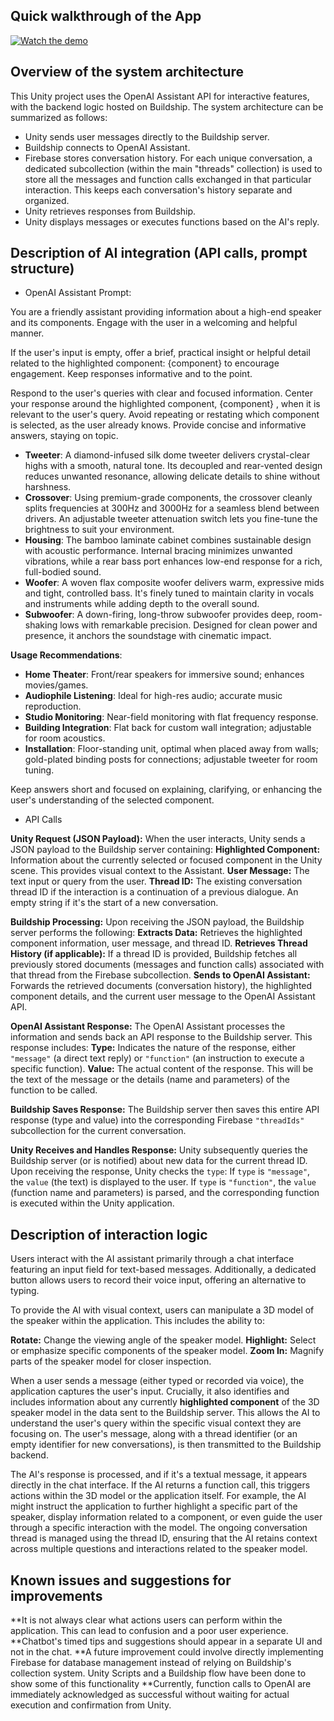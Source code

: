 ## Quick walkthrough of the App

[![Watch the demo](http://img.youtube.com/vi/3uQ3fFrEnnI/0.jpg)](https://youtu.be/3uQ3fFrEnnI)

## Overview of the system architecture

This Unity project uses the OpenAI Assistant API for interactive features, with the backend logic hosted on Buildship. The system architecture can be summarized as follows:

* Unity sends user messages directly to the Buildship server.
* Buildship connects to OpenAI Assistant.
* Firebase stores conversation history. For each unique conversation, a dedicated subcollection (within the main "threads" collection) is used to store all the messages and function calls exchanged in that particular interaction. This keeps each conversation's history separate and organized.
* Unity retrieves responses from Buildship.
* Unity displays messages or executes functions based on the AI's reply.


## Description of AI integration (API calls, prompt structure)

* OpenAI Assistant Prompt:

You are a friendly assistant providing information about a high-end speaker and its components.
Engage with the user in a welcoming and helpful manner. 

If the user's input is empty, offer a brief, practical insight or helpful detail related to the highlighted component: {component} to encourage engagement. Keep responses informative and to the point.

Respond to the user's queries with clear and focused information. Center your response around the highlighted component, {component} , when it is relevant to the user's query. Avoid repeating or restating which component is selected, as the user already knows. Provide concise and informative answers, staying on topic.

- **Tweeter**: A diamond-infused silk dome tweeter delivers crystal-clear highs with a smooth, natural tone. Its decoupled and rear-vented design reduces unwanted resonance, allowing delicate details to shine without harshness.
- **Crossover**: Using premium-grade components, the crossover cleanly splits frequencies at 300Hz and 3000Hz for a seamless blend between drivers. An adjustable tweeter attenuation switch lets you fine-tune the brightness to suit your environment.
- **Housing**: The bamboo laminate cabinet combines sustainable design with acoustic performance. Internal bracing minimizes unwanted vibrations, while a rear bass port enhances low-end response for a rich, full-bodied sound.
- **Woofer**: A woven flax composite woofer delivers warm, expressive mids and tight, controlled bass. It's finely tuned to maintain clarity in vocals and instruments while adding depth to the overall sound.
- **Subwoofer**: A down-firing, long-throw subwoofer provides deep, room-shaking lows with remarkable precision. Designed for clean power and presence, it anchors the soundstage with cinematic impact.

**Usage Recommendations**:
- **Home Theater**: Front/rear speakers for immersive sound; enhances movies/games.
- **Audiophile Listening**: Ideal for high-res audio; accurate music reproduction.
- **Studio Monitoring**: Near-field monitoring with flat frequency response.
- **Building Integration**: Flat back for custom wall integration; adjustable for room acoustics.
- **Installation**: Floor-standing unit, optimal when placed away from walls; gold-plated binding posts for connections; adjustable tweeter for room tuning.

Keep answers short and focused on explaining, clarifying, or enhancing the user's understanding of the selected component.


* API Calls

**Unity Request (JSON Payload):** When the user interacts, Unity sends a JSON payload to the Buildship server containing:
    **Highlighted Component:** Information about the currently selected or focused component in the Unity scene. This provides visual context to the Assistant.
    **User Message:** The text input or query from the user.
    **Thread ID:**
         The existing conversation thread ID if the interaction is a continuation of a previous dialogue.
         An empty string if it's the start of a new conversation.

 **Buildship Processing:** Upon receiving the JSON payload, the Buildship server performs the following:
     **Extracts Data:** Retrieves the highlighted component information, user message, and thread ID.
     **Retrieves Thread History (if applicable):** If a thread ID is provided, Buildship fetches all previously stored documents (messages and function calls) associated with that thread from the Firebase subcollection.
     **Sends to OpenAI Assistant:** Forwards the retrieved documents (conversation history), the highlighted component details, and the current user message to the OpenAI Assistant API.

 **OpenAI Assistant Response:** The OpenAI Assistant processes the information and sends back an API response to the Buildship server. This response includes:
     **Type:** Indicates the nature of the response, either `"message"` (a direct text reply) or `"function"` (an instruction to execute a specific function).
     **Value:** The actual content of the response. This will be the text of the message or the details (name and parameters) of the function to be called.

 **Buildship Saves Response:** The Buildship server then saves this entire API response (type and value) into the corresponding Firebase `"threadIds"` subcollection for the current conversation.

 **Unity Receives and Handles Response:** Unity subsequently queries the Buildship server (or is notified) about new data for the current thread ID. Upon receiving the response, Unity checks the `type`:
     If `type` is `"message"`, the `value` (the text) is displayed to the user.
     If `type` is `"function"`, the `value` (function name and parameters) is parsed, and the corresponding function is executed within the Unity application.


## Description of interaction logic

Users interact with the AI assistant primarily through a chat interface featuring an input field for text-based messages. Additionally, a dedicated button allows users to record their voice input, offering an alternative to typing.

To provide the AI with visual context, users can manipulate a 3D model of the speaker within the application. This includes the ability to:

 **Rotate:** Change the viewing angle of the speaker model.
 **Highlight:** Select or emphasize specific components of the speaker model.
 **Zoom In:** Magnify parts of the speaker model for closer inspection.

When a user sends a message (either typed or recorded via voice), the application captures the user's input. Crucially, it also identifies and includes information about any currently **highlighted component** of the 3D speaker model in the data sent to the Buildship server. This allows the AI to understand the user's query within the specific visual context they are focusing on. The user's message, along with a thread identifier (or an empty identifier for new conversations), is then transmitted to the Buildship backend.

The AI's response is processed, and if it's a textual message, it appears directly in the chat interface. If the AI returns a function call, this triggers actions within the 3D model or the application itself. For example, the AI might instruct the application to further highlight a specific part of the speaker, display information related to a component, or even guide the user through a specific interaction with the model. The ongoing conversation thread is managed using the thread ID, ensuring that the AI retains context across multiple questions and interactions related to the speaker model.


## Known issues and suggestions for improvements

**It is not always clear what actions users can perform within the application. This can lead to confusion and a poor user experience.
**Chatbot's timed tips and suggestions should appear in a separate UI and not in the chat.
**A future improvement could involve directly implementing Firebase for database management instead of relying on Buildship's collection system. Unity Scripts and a Buildship flow have been done to show some of this functionality
**Currently, function calls to OpenAI are immediately acknowledged as successful without waiting for actual execution and confirmation from Unity.
